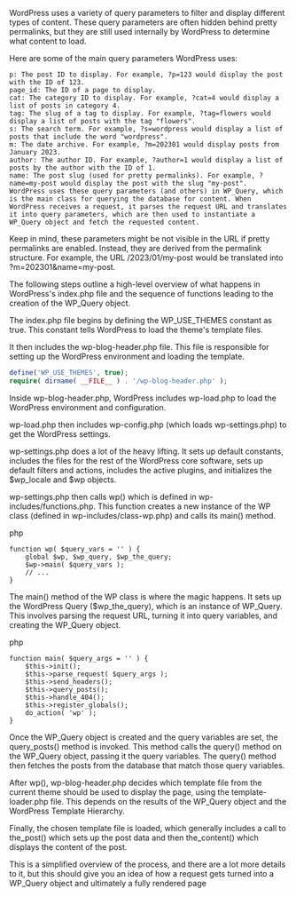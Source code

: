 WordPress uses a variety of query parameters to filter and display different types of content. These query parameters are often hidden behind pretty permalinks, but they are still used internally by WordPress to determine what content to load.

Here are some of the main query parameters WordPress uses:

    p: The post ID to display. For example, ?p=123 would display the post with the ID of 123.
    page_id: The ID of a page to display.
    cat: The category ID to display. For example, ?cat=4 would display a list of posts in category 4.
    tag: The slug of a tag to display. For example, ?tag=flowers would display a list of posts with the tag "flowers".
    s: The search term. For example, ?s=wordpress would display a list of posts that include the word "wordpress".
    m: The date archive. For example, ?m=202301 would display posts from January 2023.
    author: The author ID. For example, ?author=1 would display a list of posts by the author with the ID of 1.
    name: The post slug (used for pretty permalinks). For example, ?name=my-post would display the post with the slug "my-post".
    WordPress uses these query parameters (and others) in WP_Query, which is the main class for querying the database for content. When WordPress receives a request, it parses the request URL and translates it into query parameters, which are then used to instantiate a WP_Query object and fetch the requested content.

Keep in mind, these parameters might be not visible in the URL if pretty permalinks are enabled. Instead, they are derived from the permalink structure. For example, the URL /2023/01/my-post would be translated into ?m=202301&name=my-post.






The following steps outline a high-level overview of what happens in WordPress's index.php file and the sequence of functions leading to the creation of the WP_Query object.

The index.php file begins by defining the WP_USE_THEMES constant as true. This constant tells WordPress to load the theme's template files.

It then includes the wp-blog-header.php file. This file is responsible for setting up the WordPress environment and loading the template.

```php
define('WP_USE_THEMES', true);
require( dirname( __FILE__ ) . '/wp-blog-header.php' );
```

Inside wp-blog-header.php, WordPress includes wp-load.php to load the WordPress environment and configuration.

wp-load.php then includes wp-config.php (which loads wp-settings.php) to get the WordPress settings.

wp-settings.php does a lot of the heavy lifting. It sets up default constants, includes the files for the rest of the WordPress core software, sets up default filters and actions, includes the active plugins, and initializes the $wp_locale and $wp objects.

wp-settings.php then calls wp() which is defined in wp-includes/functions.php. This function creates a new instance of the WP class (defined in wp-includes/class-wp.php) and calls its main() method.

php
```
function wp( $query_vars = '' ) {
    global $wp, $wp_query, $wp_the_query;
    $wp->main( $query_vars );
    // ...
}
```

The main() method of the WP class is where the magic happens. It sets up the WordPress Query ($wp_the_query), which is an instance of WP_Query. This involves parsing the request URL, turning it into query variables, and creating the WP_Query object.

php
```
function main( $query_args = '' ) {
    $this->init();
    $this->parse_request( $query_args );
    $this->send_headers();
    $this->query_posts();
    $this->handle_404();
    $this->register_globals();
    do_action( 'wp' );
}
```

Once the WP_Query object is created and the query variables are set, the query_posts() method is invoked. This method calls the query() method on the WP_Query object, passing it the query variables. The query() method then fetches the posts from the database that match those query variables.

After wp(), wp-blog-header.php decides which template file from the current theme should be used to display the page, using the template-loader.php file. This depends on the results of the WP_Query object and the WordPress Template Hierarchy.

Finally, the chosen template file is loaded, which generally includes a call to the_post() which sets up the post data and then the_content() which displays the content of the post.

This is a simplified overview of the process, and there are a lot more details to it, but this should give you an idea of how a request gets turned into a WP_Query object and ultimately a fully rendered page
